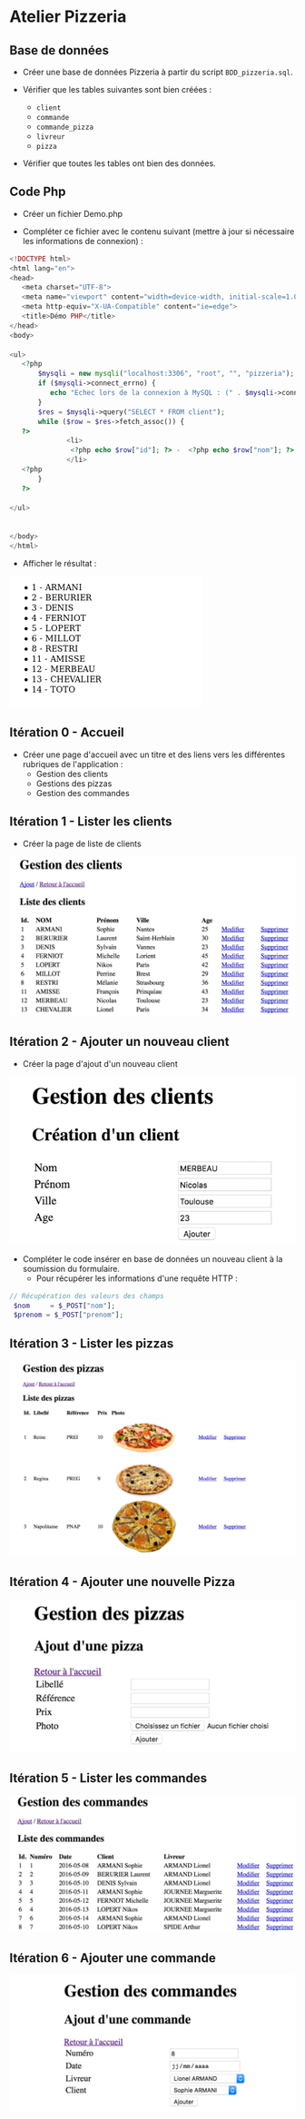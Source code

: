 # Atelier Pizzeria

## Base de données

- Créer une base de données Pizzeria à partir du script `BDD_pizzeria.sql`.

- Vérifier que les tables suivantes sont bien créées :

  - `client`
  - `commande`
  - `commande_pizza`
  - `livreur`
  - `pizza`

- Vérifier que toutes les tables ont bien des données.

## Code Php

- Créer un fichier Demo.php

- Compléter ce fichier avec le contenu suivant (mettre à jour si nécessaire les informations de connexion) :

```php
<!DOCTYPE html>
<html lang="en">
<head>
   <meta charset="UTF-8">
   <meta name="viewport" content="width=device-width, initial-scale=1.0">
   <meta http-equiv="X-UA-Compatible" content="ie=edge">
   <title>Démo PHP</title>
</head>
<body>

<ul>
   <?php
       $mysqli = new mysqli("localhost:3306", "root", "", "pizzeria");
       if ($mysqli->connect_errno) {
          echo "Echec lors de la connexion à MySQL : (" . $mysqli->connect_errno . ") " . $mysqli->connect_error;
       }
       $res = $mysqli->query("SELECT * FROM client");
       while ($row = $res->fetch_assoc()) {
   ?>
              <li>
               <?php echo $row["id"]; ?> -  <?php echo $row["nom"]; ?>
              </li>
   <?php
       }
   ?>

</ul>


</body>
</html>
```

- Afficher le résultat :

![](docs/0.png)

## Itération 0 - Accueil

- Créer une page d'accueil avec un titre et des liens vers les différentes rubriques de l'application :
  - Gestion des clients
  - Gestions des pizzas
  - Gestion des commandes

## Itération 1 - Lister les clients

- Créer la page de liste de clients

![](docs/1.png)

## Itération 2 - Ajouter un nouveau client

- Créer la page d'ajout d'un nouveau client

![](docs/2.png)

- Compléter le code insérer en base de données un nouveau client à la soumission du formulaire.
  - Pour récupérer les informations d'une requête HTTP :

```php
// Récupération des valeurs des champs
 $nom     = $_POST["nom"];
 $prenom = $_POST["prenom"];
```

## Itération 3 - Lister les pizzas

![](docs/3.png)

## Itération 4 - Ajouter une nouvelle Pizza

![](docs/4.png)

## Itération 5 - Lister les commandes

![](docs/5.png)

## Itération 6 - Ajouter une commande

![](docs/6.png)
